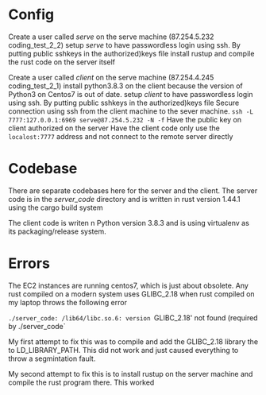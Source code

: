 # Config #

Create a user called *serve* on the serve machine (87.254.5.232 coding_test_2_2) 
setup *serve* to have passwordless login using ssh. By putting public sshkeys in the authorized)keys file
install rustup and compile the rust code on the server itself

Create a user called *client* on the serve machine (87.254.4.245 coding_test_2_1) 
install python3.8.3 on the client because the version of Python3 on Centos7 is out of date.
setup *client* to have passwordless login using ssh. By putting public sshkeys in the authorized)keys file
Secure connection using ssh from the client machine to the sever machine. 
`ssh -L 7777:127.0.0.1:6969 serve@87.254.5.232 -N -f`
Have the public key on client authorized on the server
Have the client code only use the `localost:7777` address and not connect to the remote server directly

# Codebase #

There are separate codebases here for the server and the client. The server code is in the *server_code* directory and is written in rust version 1.44.1 using the cargo build system

The client code is writen n Python version 3.8.3 and is using virtualenv as its packaging/release system.


# Errors #

The EC2 instances are running centos7, which is just about obsolete. Any rust compiled on a modern system uses GLIBC_2.18 when rust compiled on my laptop throws the following error


`./server_code: /lib64/libc.so.6: version `GLIBC_2.18' not found (required by ./server_code`

My first attempt to fix this was to compile and add the GLIBC_2.18 library the to LD_LIBRARY_PATH. This did not work and just caused everything to throw a segmintation fault.

My second attempt to fix this is to install rustup on the server machine and compile the rust program there. This worked

